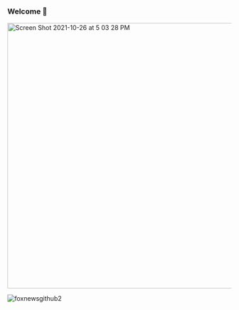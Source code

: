 ### Welcome 👋

<!--
**karasowles/karasowles** is a ✨ _special_ ✨ repository because its `README.md` (this file) appears on your GitHub profile.

Here are some ideas to get you started:

- 🔭 I’m currently working on ...
- 🌱 I’m currently learning ...
- 👯 I’m looking to collaborate on ...
- 🤔 I’m looking for help with ...
- 💬 Ask me about ...
- 📫 How to reach me: ...
- 😄 Pronouns: ...
- ⚡ Fun fact: ...
-->

<img width="596" alt="Screen Shot 2021-10-26 at 5 03 28 PM" src="https://user-images.githubusercontent.com/66702800/138978067-82ba5571-89f7-46b9-a928-2abcbd0c23d3.png">


![foxnewsgithub2](https://user-images.githubusercontent.com/66702800/138978004-8e53f492-5b1b-49a3-85e1-231c256bcfcd.jpeg)
